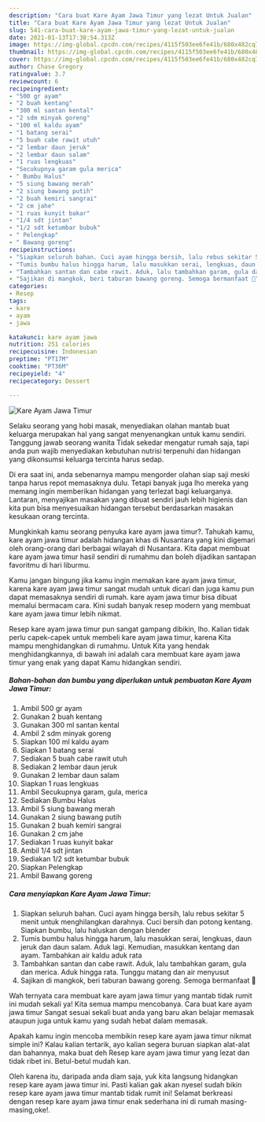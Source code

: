 ```yaml
---
description: "Cara buat Kare Ayam Jawa Timur yang lezat Untuk Jualan"
title: "Cara buat Kare Ayam Jawa Timur yang lezat Untuk Jualan"
slug: 541-cara-buat-kare-ayam-jawa-timur-yang-lezat-untuk-jualan
date: 2021-01-13T17:38:54.313Z
image: https://img-global.cpcdn.com/recipes/4115f503ee6fe41b/680x482cq70/kare-ayam-jawa-timur-foto-resep-utama.jpg
thumbnail: https://img-global.cpcdn.com/recipes/4115f503ee6fe41b/680x482cq70/kare-ayam-jawa-timur-foto-resep-utama.jpg
cover: https://img-global.cpcdn.com/recipes/4115f503ee6fe41b/680x482cq70/kare-ayam-jawa-timur-foto-resep-utama.jpg
author: Chase Gregory
ratingvalue: 3.7
reviewcount: 6
recipeingredient:
- "500 gr ayam"
- "2 buah kentang"
- "300 ml santan kental"
- "2 sdm minyak goreng"
- "100 ml kaldu ayam"
- "1 batang serai"
- "5 buah cabe rawit utuh"
- "2 lembar daun jeruk"
- "2 lembar daun salam"
- "1 ruas lengkuas"
- "Secukupnya garam gula merica"
- " Bumbu Halus"
- "5 siung bawang merah"
- "2 siung bawang putih"
- "2 buah kemiri sangrai"
- "2 cm jahe"
- "1 ruas kunyit bakar"
- "1/4 sdt jintan"
- "1/2 sdt ketumbar bubuk"
- " Pelengkap"
- " Bawang goreng"
recipeinstructions:
- "Siapkan seluruh bahan. Cuci ayam hingga bersih, lalu rebus sekitar 5 menit untuk menghilangkan darahnya. Cuci bersih dan potong kentang. Siapkan bumbu, lalu haluskan dengan blender"
- "Tumis bumbu halus hingga harum, lalu masukkan serai, lengkuas, daun jeruk dan daun salam. Aduk lagi. Kemudian, masukkan kentang dan ayam. Tambahkan air kaldu aduk rata"
- "Tambahkan santan dan cabe rawit. Aduk, lalu tambahkan garam, gula dan merica. Aduk hingga rata. Tunggu matang dan air menyusut"
- "Sajikan di mangkok, beri taburan bawang goreng. Semoga bermanfaat 💚"
categories:
- Resep
tags:
- kare
- ayam
- jawa

katakunci: kare ayam jawa 
nutrition: 251 calories
recipecuisine: Indonesian
preptime: "PT17M"
cooktime: "PT36M"
recipeyield: "4"
recipecategory: Dessert

---
```



![Kare Ayam Jawa Timur](https://img-global.cpcdn.com/recipes/4115f503ee6fe41b/680x482cq70/kare-ayam-jawa-timur-foto-resep-utama.jpg)

Selaku seorang yang hobi masak, menyediakan olahan mantab buat keluarga merupakan hal yang sangat menyenangkan untuk kamu sendiri. Tanggung jawab seorang  wanita Tidak sekedar mengatur rumah saja, tapi anda pun wajib menyediakan kebutuhan nutrisi terpenuhi dan hidangan yang dikonsumsi keluarga tercinta harus sedap.

Di era  saat ini, anda sebenarnya mampu mengorder olahan siap saji meski tanpa harus repot memasaknya dulu. Tetapi banyak juga lho mereka yang memang ingin memberikan hidangan yang terlezat bagi keluarganya. Lantaran, menyajikan masakan yang dibuat sendiri jauh lebih higienis dan kita pun bisa menyesuaikan hidangan tersebut berdasarkan masakan kesukaan orang tercinta. 



Mungkinkah kamu seorang penyuka kare ayam jawa timur?. Tahukah kamu, kare ayam jawa timur adalah hidangan khas di Nusantara yang kini digemari oleh orang-orang dari berbagai wilayah di Nusantara. Kita dapat membuat kare ayam jawa timur hasil sendiri di rumahmu dan boleh dijadikan santapan favoritmu di hari liburmu.

Kamu jangan bingung jika kamu ingin memakan kare ayam jawa timur, karena kare ayam jawa timur sangat mudah untuk dicari dan juga kamu pun dapat memasaknya sendiri di rumah. kare ayam jawa timur bisa dibuat memalui bermacam cara. Kini sudah banyak resep modern yang membuat kare ayam jawa timur lebih nikmat.

Resep kare ayam jawa timur pun sangat gampang dibikin, lho. Kalian tidak perlu capek-capek untuk membeli kare ayam jawa timur, karena Kita mampu menghidangkan di rumahmu. Untuk Kita yang hendak menghidangkannya, di bawah ini adalah cara membuat kare ayam jawa timur yang enak yang dapat Kamu hidangkan sendiri.

<!--inarticleads1-->

##### Bahan-bahan dan bumbu yang diperlukan untuk pembuatan Kare Ayam Jawa Timur:

1. Ambil 500 gr ayam
1. Gunakan 2 buah kentang
1. Gunakan 300 ml santan kental
1. Ambil 2 sdm minyak goreng
1. Siapkan 100 ml kaldu ayam
1. Siapkan 1 batang serai
1. Sediakan 5 buah cabe rawit utuh
1. Sediakan 2 lembar daun jeruk
1. Gunakan 2 lembar daun salam
1. Siapkan 1 ruas lengkuas
1. Ambil Secukupnya garam, gula, merica
1. Sediakan  Bumbu Halus
1. Ambil 5 siung bawang merah
1. Gunakan 2 siung bawang putih
1. Gunakan 2 buah kemiri sangrai
1. Gunakan 2 cm jahe
1. Sediakan 1 ruas kunyit bakar
1. Ambil 1/4 sdt jintan
1. Sediakan 1/2 sdt ketumbar bubuk
1. Siapkan  Pelengkap
1. Ambil  Bawang goreng




<!--inarticleads2-->

##### Cara menyiapkan Kare Ayam Jawa Timur:

1. Siapkan seluruh bahan. Cuci ayam hingga bersih, lalu rebus sekitar 5 menit untuk menghilangkan darahnya. Cuci bersih dan potong kentang. Siapkan bumbu, lalu haluskan dengan blender
1. Tumis bumbu halus hingga harum, lalu masukkan serai, lengkuas, daun jeruk dan daun salam. Aduk lagi. Kemudian, masukkan kentang dan ayam. Tambahkan air kaldu aduk rata
1. Tambahkan santan dan cabe rawit. Aduk, lalu tambahkan garam, gula dan merica. Aduk hingga rata. Tunggu matang dan air menyusut
1. Sajikan di mangkok, beri taburan bawang goreng. Semoga bermanfaat 💚




Wah ternyata cara membuat kare ayam jawa timur yang mantab tidak rumit ini mudah sekali ya! Kita semua mampu mencobanya. Cara buat kare ayam jawa timur Sangat sesuai sekali buat anda yang baru akan belajar memasak ataupun juga untuk kamu yang sudah hebat dalam memasak.

Apakah kamu ingin mencoba membikin resep kare ayam jawa timur nikmat simple ini? Kalau kalian tertarik, ayo kalian segera buruan siapkan alat-alat dan bahannya, maka buat deh Resep kare ayam jawa timur yang lezat dan tidak ribet ini. Betul-betul mudah kan. 

Oleh karena itu, daripada anda diam saja, yuk kita langsung hidangkan resep kare ayam jawa timur ini. Pasti kalian gak akan nyesel sudah bikin resep kare ayam jawa timur mantab tidak rumit ini! Selamat berkreasi dengan resep kare ayam jawa timur enak sederhana ini di rumah masing-masing,oke!.

